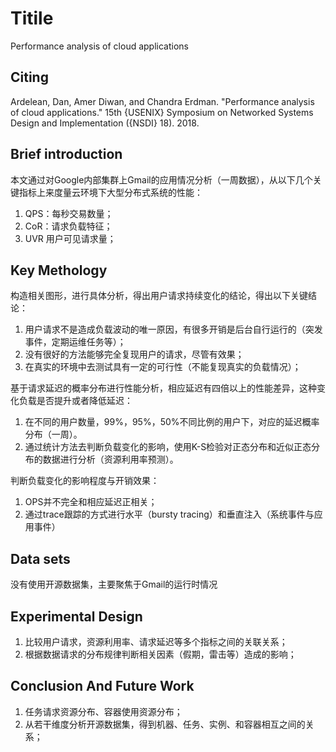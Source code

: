 # Titile

Performance analysis of cloud applications

## Citing

Ardelean, Dan, Amer Diwan, and Chandra Erdman. "Performance analysis of cloud applications." 15th {USENIX} Symposium on Networked Systems Design and Implementation ({NSDI} 18). 2018.

## Brief introduction

本文通过对Google内部集群上Gmail的应用情况分析（一周数据），从以下几个关键指标上来度量云环境下大型分布式系统的性能：
1. QPS：每秒交易数量；
2. CoR：请求负载特征；
3. UVR 用户可见请求量；


## Key Methology

构造相关图形，进行具体分析，得出用户请求持续变化的结论，得出以下关键结论：
1. 用户请求不是造成负载波动的唯一原因，有很多开销是后台自行运行的（突发事件，定期运维任务等）；
2. 没有很好的方法能够完全复现用户的请求，尽管有效果；
3. 在真实的环境中去测试具有一定的可行性（不能复现真实的负载情况）；

基于请求延迟的概率分布进行性能分析，相应延迟有四倍以上的性能差异，这种变化负载是否提升或者降低延迟：
1. 在不同的用户数量，99%，95%，50%不同比例的用户下，对应的延迟概率分布（一周）。
2. 通过统计方法去判断负载变化的影响，使用K-S检验对正态分布和近似正态分布的数据进行分析（资源利用率预测）。

判断负载变化的影响程度与开销效果：
1. OPS并不完全和相应延迟正相关；
2. 通过trace跟踪的方式进行水平（bursty tracing）和垂直注入（系统事件与应用事件）

## Data sets

没有使用开源数据集，主要聚焦于Gmail的运行时情况

## Experimental Design

1. 比较用户请求，资源利用率、请求延迟等多个指标之间的关联关系；
2. 根据数据请求的分布规律判断相关因素（假期，雷击等）造成的影响；



## Conclusion And Future Work

1. 任务请求资源分布、容器使用资源分布；
2. 从若干维度分析开源数据集，得到机器、任务、实例、和容器相互之间的关系；